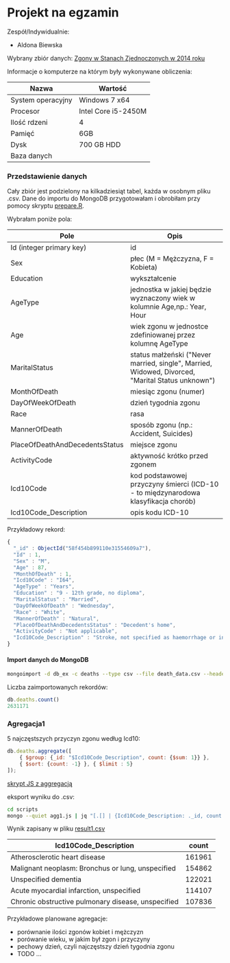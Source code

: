 # Projekt na egzamin
Zespół/Indywidualnie:
- Aldona Biewska

Wybrany zbiór danych: [Zgony w Stanach Zjednoczonych w 2014 roku](https://www.kaggle.com/cdc/mortality)

Informacje o komputerze na którym były wykonywane obliczenia:

| Nazwa                 | Wartość    |
|-----------------------|------------|
| System operacyjny     | Windows 7 x64 |    
| Procesor              | Intel Core i5-2450M |
| Ilość rdzeni          | 4 |
| Pamięć                | 6GB |
| Dysk                  | 700 GB HDD |
| Baza danych           |            |


### Przedstawienie danych
Cały zbiór jest podzielony na kilkadziesiąt tabel, każda w osobnym pliku .csv.
Dane do importu do MongoDB przygotowałam i obrobiłam przy pomocy skryptu [prepare.R](https://github.com/abie115/nosql-exam/blob/master/prepare/prepare.R). 

Wybrałam poniże pola:

|Pole |Opis|
|-----|----|
|Id (integer primary key) | id|
|Sex | płec (M = Mężczyzna, F = Kobieta)|
|Education | wykształcenie|
|AgeType | jednostka w jakiej będzie wyznaczony wiek w kolumnie Age,np.: Year, Hour|
|Age | wiek zgonu w jednostce zdefiniowanej przez kolumnę AgeType|
|MaritalStatus  | status małżeński ("Never married, single", Married, Widowed, Divorced, "Marital Status unknown")|
|MonthOfDeath | miesiąc zgonu (numer)|
|DayOfWeekOfDeath | dzień tygodnia zgonu|
|Race | rasa 
|MannerOfDeath | sposób zgonu (np.: Accident, Suicides)|
|PlaceOfDeathAndDecedentsStatus | miejsce zgonu|
|ActivityCode | aktywność krótko przed zgonem|
|Icd10Code | kod podstawowej przyczyny śmierci (ICD-10 - to międzynarodowa klasyfikacja chorób) |
|Icd10Code_Description | opis kodu ICD-10|

Przykładowy rekord:
```js
{                                                                                        
  "_id" : ObjectId("58f454b899110e31554609a7"),                                    
  "Id" : 1,                                                                        
  "Sex" : "M",                                                                     
  "Age" : 87,                                                                      
  "MonthOfDeath" : 1,                                                              
  "Icd10Code" : "I64",                                                             
  "AgeType" : "Years",                                                             
  "Education" : "9 - 12th grade, no diploma",                                      
  "MaritalStatus" : "Married",                                                     
  "DayOfWeekOfDeath" : "Wednesday",                                                
  "Race" : "White",                                                                
  "MannerOfDeath" : "Natural",                                                     
  "PlaceOfDeathAndDecedentsStatus" : "Decedent's home",                            
  "ActivityCode" : "Not applicable",                                               
  "Icd10Code_Description" : "Stroke, not specified as haemorrhage or infarction"   
}                                                                                        
```

#### Import danych do MongoDB

```bash
mongoimport -d db_ex -c deaths --type csv --file death_data.csv --headerline
```
Liczba zaimportowanych rekordów:
```js
db.deaths.count()
2631171
```
### Agregacja1
5 najczęstszych przyczyn zgonu według Icd10:
```js
db.deaths.aggregate([
	{ $group: {_id: "$Icd10Code_Description", count: {$sum: 1}} }, 
	{ $sort: {count: -1} }, { $limit : 5}
]);
```
[skrypt JS z aggregacją](https://github.com/abie115/nosql-exam/blob/master/scripts/agg1.js)

eksport wyniku do .csv:
```bash
cd scripts 
mongo --quiet agg1.js | jq "[.[] | {Icd10Code_Description: ._id, count: .count }]" | json2csv -f Icd10Code_Description,count  -o result1.csv
```
Wynik zapisany w pliku [result1.csv](https://github.com/abie115/nosql-exam/blob/master/results/result1.csv)

| Icd10Code_Description|count                               | 
|----------------------|------------------------------------| 
| Atherosclerotic heart disease|161961                      | 
| Malignant neoplasm: Bronchus or lung, unspecified|154862  | 
| Unspecified dementia|122021                               | 
| Acute myocardial infarction, unspecified|114107           | 
| Chronic obstructive pulmonary disease, unspecified|107836 | 

Przykładowe planowane agregacje:
- porównanie ilości zgonów kobiet i mężczyzn
- porówanie wieku, w jakim był zgon i przyczyny
- pechowy dzień, czyli najczęstszy dzień tygodnia zgonu
- TODO
...
